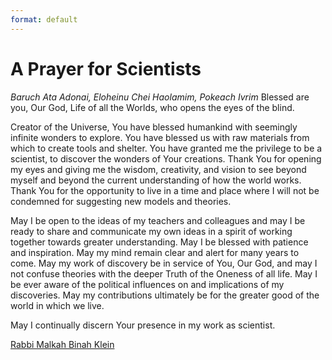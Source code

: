 ```yaml
---
format: default
---
```

# A Prayer for Scientists

*Baruch Ata Adonai, Eloheinu Chei Haolamim, Pokeach Ivrim*
Blessed are you, Our God, Life of all the Worlds, who opens the eyes of the blind.

Creator of the Universe, You have blessed humankind with seemingly infinite wonders to explore.
You have blessed us with raw materials from which to create tools and shelter. You have granted
me the privilege to be a scientist, to discover the wonders of Your creations.
Thank You for opening my eyes and giving me the wisdom, creativity, and vision to see beyond
myself and beyond the current understanding of how the world works.
Thank You for the opportunity to live in a time and place where I will not be condemned for
suggesting new models and theories.

May I be open to the ideas of my teachers and colleagues and may I be ready to share and
communicate my own ideas in a spirit of working together towards greater understanding. May I be
blessed with patience and inspiration. May my mind remain clear and alert for many years to come.
May my work of discovery be in service of You, Our God, and may I not confuse theories with the
deeper Truth of the Oneness of all life. May I be ever aware of the political influences on and
implications of my discoveries. May my contributions ultimately be for the greater good of the
world in which we live.

May I continually discern Your presence in my work as scientist.

[Rabbi Malkah Binah Klein](https://www.thrivingspirit.org/about)
